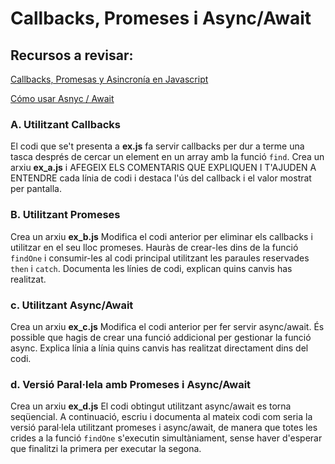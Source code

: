 # Callbacks, Promeses i Async/Await

## Recursos a revisar:

[Callbacks, Promesas y Asincronía en Javascript](https://www.freecodecamp.org/espanol/news/sincrono-vs-asincrono-en-javascript/)

[Cómo usar Asnyc / Await](https://www.freecodecamp.org/espanol/news/como-usar-async-await-para-escribir-un-codigo-mejor-en-javascript/)

### A. Utilitzant Callbacks

El codi que se't presenta a **ex.js** fa servir callbacks per dur a terme una tasca després de cercar un element en un array amb la funció `find`. Crea un arxiu **ex_a.js** i AFEGEIX ELS COMENTARIS QUE EXPLIQUEN I T'AJUDEN A ENTENDRE cada línia de codi i destaca l'ús del callback i el valor mostrat per pantalla.

### B. Utilitzant Promeses

Crea un arxiu **ex_b.js** Modifica el codi anterior per eliminar els callbacks i utilitzar en el seu lloc promeses. Hauràs de crear-les dins de la funció `findOne` i consumir-les al codi principal utilitzant les paraules reservades `then` i `catch`. Documenta les línies de codi, explican quins canvis has realitzat.

### c. Utilitzant Async/Await

Crea un arxiu **ex_c.js** Modifica el codi anterior per fer servir async/await. És possible que hagis de crear una funció addicional per gestionar la funció async. Explica línia a línia quins canvis has realitzat directament dins del codi.

### d. Versió Paral·lela amb Promeses i Async/Await

Crea un arxiu **ex_d.js** El codi obtingut utilitzant async/await es torna seqüencial. A continuació, escriu i documenta al mateix codi com seria la versió paral·lela utilitzant promeses i async/await, de manera que totes les crides a la funció `findOne` s'executin simultàniament, sense haver d'esperar que finalitzi la primera per executar la segona.
